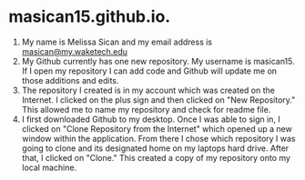 # masican15.github.io.
1. My name is Melissa Sican and my email address is masican@my.waketech.edu
2. My Github currently has one new repository. My username is masican15. If I open my repository I can add code and Github will update me on those additions and edits. 
3. The repository I created is in my account which was created on the Internet. I clicked on the plus sign and then clicked on "New Repository." This allowed me to name my repository and check for readme file. 
4. I first downloaded Github to my desktop. Once I was able to sign in, I clicked on "Clone Repository from the Internet" which opened up a new window within the application. From there I chose which repository I was going to clone and its designated home on my laptops hard drive. After that, I clicked on "Clone." This created a copy of my repository onto my local machine. 